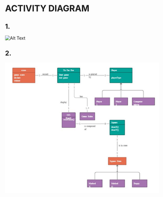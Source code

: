 # ACTIVITY DIAGRAM
## 1.
![Alt Text](https://github.com/grautela678/M1_projecttype_goal/blob/main/2_Architecture/behavior%20Digrams/diagram.png)

## 2.
![Alt Text](https://github.com/grautela678/M1_game_tic_tac_toe/blob/main/6_ImagesAndVideos/diagram3.jpg)
